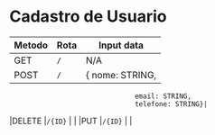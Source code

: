 # Cadastro de Usuario

|Metodo          | Rota         | Input data |
|----------------|--------------|------------|
|GET             |`/`           |    N/A     |
|POST            |`/`           |{ nome: STRING, 
                                   email: STRING,
                                   telefone: STRING}|
|DELETE          |`/{ID}`       |            |
|PUT             |`/{ID}`       |            |
